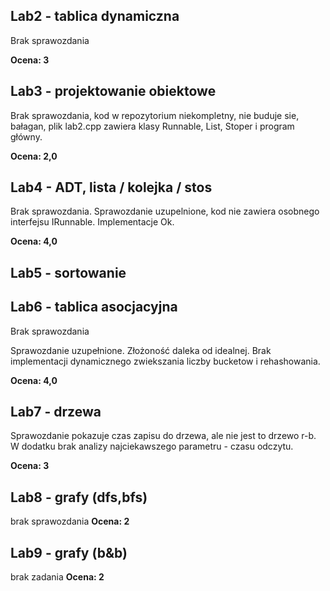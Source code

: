## Lab2 - tablica dynamiczna

Brak sprawozdania

**Ocena: 3**


## Lab3 - projektowanie obiektowe

Brak sprawozdania, kod w repozytorium niekompletny, nie buduje sie, bałagan,
plik lab2.cpp zawiera klasy Runnable, List, Stoper i program główny.

**Ocena: 2,0**

## Lab4 - ADT, lista / kolejka / stos

Brak sprawozdania.
Sprawozdanie uzupelnione, kod nie zawiera osobnego interfejsu IRunnable. Implementacje Ok.

**Ocena: 4,0**

## Lab5 - sortowanie

## Lab6 - tablica asocjacyjna

Brak sprawozdania

Sprawozdanie uzupełnione. Złożoność daleka od idealnej.
Brak implementacji dynamicznego zwiekszania liczby bucketow i rehashowania.


**Ocena: 4,0**

## Lab7 - drzewa

Sprawozdanie pokazuje czas zapisu do drzewa, ale nie jest to drzewo r-b.
W dodatku brak analizy najciekawszego parametru - czasu odczytu.

**Ocena: 3**

## Lab8 - grafy (dfs,bfs)
brak sprawozdania
**Ocena: 2**

## Lab9 - grafy (b&b)
brak zadania
**Ocena: 2**
